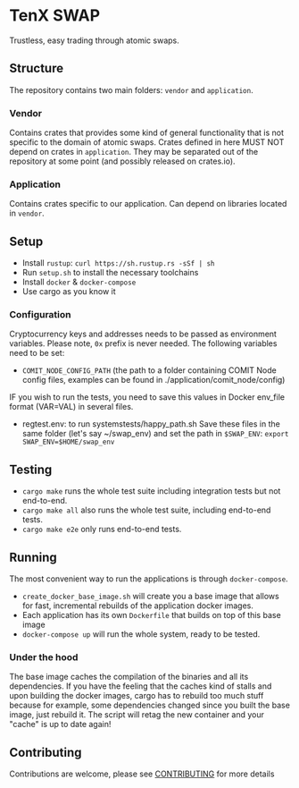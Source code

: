 # TenX SWAP

Trustless, easy trading through atomic swaps.

## Structure

The repository contains two main folders: `vendor` and `application`.

### Vendor

Contains crates that provides some kind of general functionality that is not specific to the domain of atomic swaps. Crates defined in here MUST NOT depend on crates in `application`. They may be separated out of the repository at some point (and possibly released on crates.io).

### Application

Contains crates specific to our application. Can depend on libraries located in `vendor`.

## Setup

- Install `rustup`: `curl https://sh.rustup.rs -sSf | sh`
- Run `setup.sh` to install the necessary toolchains
- Install `docker` & `docker-compose`
- Use cargo as you know it

### Configuration

Cryptocurrency keys and addresses needs to be passed as environment variables.
Please note, `0x` prefix is never needed.
The following variables need to be set:
* `COMIT_NODE_CONFIG_PATH` (the path to a folder containing COMIT Node config files, examples can be found in ./application/comit_node/config)

IF you wish to run the tests, you need to save this values in Docker env_file format (VAR=VAL) in several files.
- regtest.env: to run systemstests/happy_path.sh
Save these files in the same folder (let's say ~/swap_env) and set the path in `$SWAP_ENV`:
`export SWAP_ENV=$HOME/swap_env`

## Testing

- `cargo make` runs the whole test suite including integration tests but not end-to-end.
- `cargo make all` also runs the whole test suite, including end-to-end tests. 
- `cargo make e2e` only runs end-to-end tests.

## Running

The most convenient way to run the applications is through `docker-compose`.

- `create_docker_base_image.sh` will create you a base image that allows for fast, incremental rebuilds of the application docker images.
- Each application has its own `Dockerfile` that builds on top of this base image
- `docker-compose up` will run the whole system, ready to be tested.

### Under the hood

The base image caches the compilation of the binaries and all its dependencies. If you have the feeling that the caches kind of stalls and upon building the docker images, cargo has to rebuild too much stuff because for example, some dependencies changed since you built the base image, just rebuild it. The script will retag the new container and your "cache" is up to date again!

## Contributing

Contributions are welcome, please see [CONTRIBUTING](CONTRIBUTING.md) for more details
